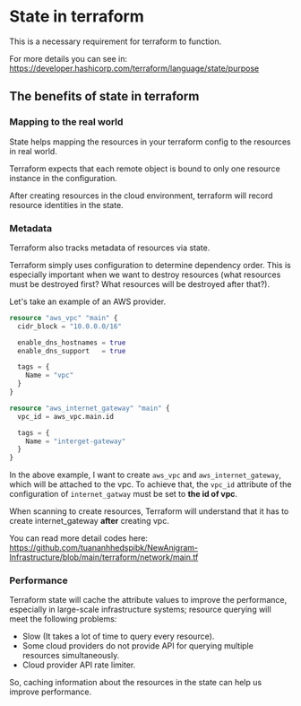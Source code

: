 # State in terraform

This is a necessary requirement for terraform to function.

For more details you can see in: <https://developer.hashicorp.com/terraform/language/state/purpose>

## The benefits of state in terraform

### Mapping to the real world

State helps mapping the resources in your terraform config to the resources in real world.

Terraform expects that each remote object is bound to only one resource instance in the configuration.

After creating resources in the cloud environment, terraform will record resource identities in the state.

### Metadata

Terraform also tracks metadata of resources via state.

Terraform simply uses configuration to determine dependency order. This is especially important when we want to destroy resources (what resources must be destroyed first? What resources will be destroyed after that?).

Let's take an example of an AWS provider.

```tf
resource "aws_vpc" "main" {
  cidr_block = "10.0.0.0/16"

  enable_dns_hostnames = true
  enable_dns_support   = true

  tags = {
    Name = "vpc"
  }
}

resource "aws_internet_gateway" "main" {
  vpc_id = aws_vpc.main.id

  tags = {
    Name = "interget-gateway"
  }
}
```

In the above example, I want to create `aws_vpc` and `aws_internet_gateway`, which will be attached to the vpc. To achieve that, the `vpc_id` attribute of the configuration of `internet_gatway` must be set to **the id of vpc**.

When scanning to create resources, Terraform will understand that it has to create internet_gateway **after** creating vpc.

You can read more detail codes here: <https://github.com/tuananhhedspibk/NewAnigram-Infrastructure/blob/main/terraform/network/main.tf>

### Performance

Terraform state will cache the attribute values to improve the performance, especially in large-scale infrastructure systems; resource querying will meet the following problems:

- Slow (It takes a lot of time to query every resource).
- Some cloud providers do not provide API for querying multiple resources simultaneously.
- Cloud provider API rate limiter.

So, caching information about the resources in the state can help us improve performance.
